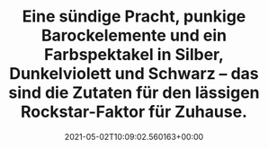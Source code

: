 ---
date: '2021-05-02T10:09:02.560163+00:00'
found_at: '2014-12-22'
found_url: http://www.kare.de/wohnbereich/schlafzimmer/bank-wing-velvet-black.html
title: 'Eine sündige Pracht, punkige Barockelemente und ein Farbspektakel in Silber,
  Dunkelviolett und Schwarz – das sind die Zutaten für den lässigen Rockstar-Faktor
  für Zuhause. '
---